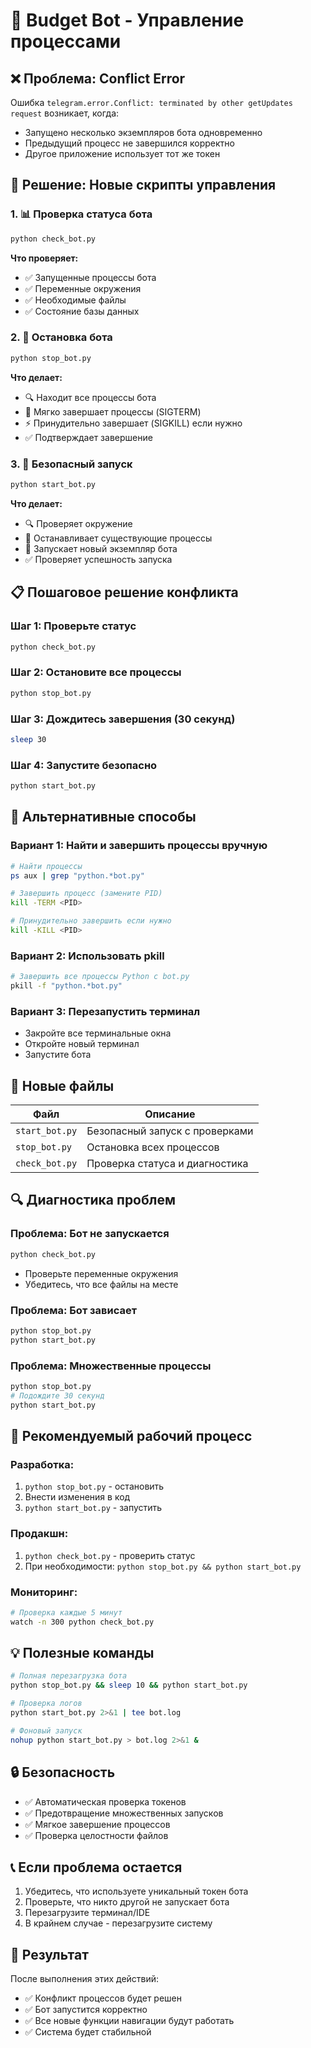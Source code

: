 # 🤖 Budget Bot - Управление процессами

## ❌ Проблема: Conflict Error

Ошибка `telegram.error.Conflict: terminated by other getUpdates request` возникает, когда:
- Запущено несколько экземпляров бота одновременно
- Предыдущий процесс не завершился корректно
- Другое приложение использует тот же токен

## 🔧 Решение: Новые скрипты управления

### 1. 📊 Проверка статуса бота

```bash
python check_bot.py
```

**Что проверяет:**
- ✅ Запущенные процессы бота
- ✅ Переменные окружения
- ✅ Необходимые файлы
- ✅ Состояние базы данных

### 2. 🛑 Остановка бота

```bash
python stop_bot.py
```

**Что делает:**
- 🔍 Находит все процессы бота
- 🛑 Мягко завершает процессы (SIGTERM)
- ⚡ Принудительно завершает (SIGKILL) если нужно
- ✅ Подтверждает завершение

### 3. 🚀 Безопасный запуск

```bash
python start_bot.py
```

**Что делает:**
- 🔍 Проверяет окружение
- 🛑 Останавливает существующие процессы
- 🚀 Запускает новый экземпляр бота
- ✅ Проверяет успешность запуска

## 📋 Пошаговое решение конфликта

### Шаг 1: Проверьте статус
```bash
python check_bot.py
```

### Шаг 2: Остановите все процессы
```bash
python stop_bot.py
```

### Шаг 3: Дождитесь завершения (30 секунд)
```bash
sleep 30
```

### Шаг 4: Запустите безопасно
```bash
python start_bot.py
```

## 🔧 Альтернативные способы

### Вариант 1: Найти и завершить процессы вручную
```bash
# Найти процессы
ps aux | grep "python.*bot.py"

# Завершить процесс (замените PID)
kill -TERM <PID>

# Принудительно завершить если нужно
kill -KILL <PID>
```

### Вариант 2: Использовать pkill
```bash
# Завершить все процессы Python с bot.py
pkill -f "python.*bot.py"
```

### Вариант 3: Перезапустить терминал
- Закройте все терминальные окна
- Откройте новый терминал
- Запустите бота

## 📁 Новые файлы

| Файл | Описание |
|------|----------|
| `start_bot.py` | Безопасный запуск с проверками |
| `stop_bot.py` | Остановка всех процессов |
| `check_bot.py` | Проверка статуса и диагностика |

## 🔍 Диагностика проблем

### Проблема: Бот не запускается
```bash
python check_bot.py
```
- Проверьте переменные окружения
- Убедитесь, что все файлы на месте

### Проблема: Бот зависает
```bash
python stop_bot.py
python start_bot.py
```

### Проблема: Множественные процессы
```bash
python stop_bot.py
# Подождите 30 секунд
python start_bot.py
```

## 🚀 Рекомендуемый рабочий процесс

### Разработка:
1. `python stop_bot.py` - остановить
2. Внести изменения в код
3. `python start_bot.py` - запустить

### Продакшн:
1. `python check_bot.py` - проверить статус
2. При необходимости: `python stop_bot.py && python start_bot.py`

### Мониторинг:
```bash
# Проверка каждые 5 минут
watch -n 300 python check_bot.py
```

## 💡 Полезные команды

```bash
# Полная перезагрузка бота
python stop_bot.py && sleep 10 && python start_bot.py

# Проверка логов
python start_bot.py 2>&1 | tee bot.log

# Фоновый запуск
nohup python start_bot.py > bot.log 2>&1 &
```

## 🔒 Безопасность

- ✅ Автоматическая проверка токенов
- ✅ Предотвращение множественных запусков
- ✅ Мягкое завершение процессов
- ✅ Проверка целостности файлов

## 📞 Если проблема остается

1. Убедитесь, что используете уникальный токен бота
2. Проверьте, что никто другой не запускает бота
3. Перезагрузите терминал/IDE
4. В крайнем случае - перезагрузите систему

## 🎯 Результат

После выполнения этих действий:
- ✅ Конфликт процессов будет решен
- ✅ Бот запустится корректно
- ✅ Все новые функции навигации будут работать
- ✅ Система будет стабильной